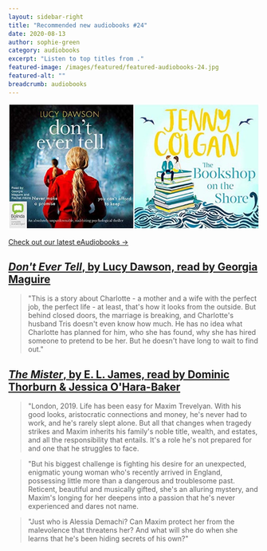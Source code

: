 ```yaml
---
layout: sidebar-right
title: "Recommended new audiobooks #24"
date: 2020-08-13
author: sophie-green
category: audiobooks
excerpt: "Listen to top titles from ."
featured-image: /images/featured/featured-audiobooks-24.jpg
featured-alt: ""
breadcrumb: audiobooks
---
```


![](/images/featured/featured-audiobooks-24.jpg)

[Check out our latest eAudiobooks &rarr;](/new-suggestions/elibrary-picks/new-audiobooks-9/)

## [<cite>Don't Ever Tell</cite>, by Lucy Dawson, read by Georgia Maguire](https://suffolk.spydus.co.uk/cgi-bin/spydus.exe/ENQ/OPAC/BIBENQ?BRN=2629988)

> "This is a story about Charlotte - a mother and a wife with the perfect job, the perfect life - at least, that's how it looks from the outside. But behind closed doors, the marriage is breaking, and Charlotte's husband Tris doesn't even know how much. He has no idea what Charlotte has planned for him, who she has found, why she has hired someone to pretend to be her. But he doesn't have long to wait to find out."

## [<cite>The Mister</cite>, by E. L. James, read by Dominic Thorburn & Jessica O'Hara-Baker](https://suffolk.spydus.co.uk/cgi-bin/spydus.exe/ENQ/OPAC/BIBENQ?BRN=2630702)

> "London, 2019. Life has been easy for Maxim Trevelyan. With his good looks, aristocratic connections and money, he's never had to work, and he's rarely slept alone. But all that changes when tragedy strikes and Maxim inherits his family's noble title, wealth, and estates, and all the responsibility that entails. It's a role he's not prepared for and one that he struggles to face.

> "But his biggest challenge is fighting his desire for an unexpected, enigmatic young woman who's recently arrived in England, possessing little more than a dangerous and troublesome past. Reticent, beautiful and musically gifted, she's an alluring mystery, and Maxim's longing for her deepens into a passion that he's never experienced and dares not name.

> "Just who is Alessia Demachi? Can Maxim protect her from the malevolence that threatens her? And what will she do when she learns that he's been hiding secrets of his own?"
